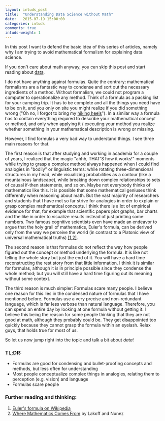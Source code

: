 ```yaml
---
layout: intuds_post
title:  "Understanding Data Science without Math"
date:   2015-07-19 15:00:00
categories: intuds
comments: true
intuds-weight: 1
---
```


In this post I want to defend the basic idea of this series of articles, namely why I am trying to avoid mathematical formalism for explaining data science.

If you don't care about math anyway, you can skip this post and start reading about [data](/intuds/2015/07/19/data-numbers-representations.html).

I do not have anything against formulas. Quite the contrary: mathematical formalisms are a fantastic way to condense and sort out the necessary ingredients of a method. Without formalism, we could not program a computer to operationalize any method. Think of a formula as a packing list for your camping trip. It has to be complete and all the things you need have to be on it, and you only on site you might realize if you did something wrong ("Oh no, I forgot to bring my [hiking heels](http://consumerist.com/2010/11/29/go-hiking-in-style-with-these-teva-high-heels/)"). In a similar way a formula has to contain everything required to describe your mathematical concept or method, and only when applying it / executing your method you realize whether something in your mathematical description is wrong or missing.

However, I find formulas a very bad way to understand things. I see three main reasons for that. 

The first reason is that after studying and working in academia for a couple of years, I realized that the magic "ahhh, THAT'S how it works!" moments while trying to grasp a complex method always happened when I could find analogies in "bodily" or linguistic terms: while rotating three-dimensional structures in my head, while visualizing probabilities as a contour (like a mountainous landscape), while breaking down complex relationships to sets of causal if-then statements, and so on. Maybe not everybody thinks of mathematics like this. It is possible that some mathematical geniuses think differently when reasoning about math. But the vast majority of researchers and students that I have met so far strive for analogies in order to explain or grasp complex mathematical concepts. I think there is a lot of empirical evidence for that, for example that scientific papers plot graphs, bar charts and the like in order to visualize results instead of just printing some numbers. Two famous cognitive scientists even have made an endeavor to argue that the holy grail of mathematics, Euler's formula, can be derived only from the way we perceive the world (in contrast to a Platonic view of universal mathematical truths) [[1,2]](#further).

The second reason is that formulas do not reflect the way how people figured out the concept or method underlying the formula. It is like not telling the whole story but just the end of it. You will have a hard time reconstructing the rest story from that little information. I think it is similar for formulas, although it is in principle possible since they condense the whole method; but you will still have a hard time figuring out its meaning without some context.

The third reason is much simpler: Formulas scare many people. I believe one reason for this lies in the condensed nature of formulas that I have mentioned before. Formulas use a very precise and non-redundant language, which is far less verbose than natural language. Therefore, you can spend an entire day by looking at one formula without getting it. I believe this being the reason for some people thinking that they are not good at math, although they probably could be. They get disappointed too quickly because they cannot grasp the formula within an eyelash. Relax guys, that holds true for most of us.

So let us now jump right into the topic and talk a bit about *data*!

### [TL;DR](http://de.urbandictionary.com/define.php?term=tl%3Bdr):
- Formulas are good for condensing and bullet-proofing concepts and methods, but less often for understanding
- Most people conceptualize complex things in analogies, relating them to perception (e.g. vision) and language
- Formulas scare people

### <a name="further"></a>Further reading and thinking:
1. [Euler's formula on Wikipedia](http://en.wikipedia.org/wiki/Euler's_formula)
2. [Where Mathematics Comes From](https://en.wikipedia.org/wiki/Where_Mathematics_Comes_From) by Lakoff and Nunez
